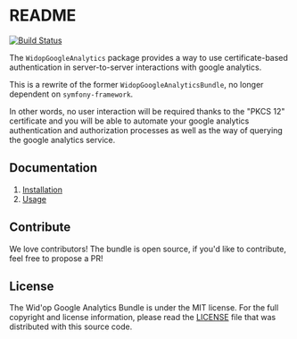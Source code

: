 # README

[![Build Status](https://secure.travis-ci.org/widop/WidopGoogleAnalyticsBundle.png)](http://travis-ci.org/widop/WidopGoogleAnalyticsBundle)

The `WidopGoogleAnalytics` package provides a way to use certificate-based authentication in server-to-server
interactions with google analytics.

This is a rewrite of the former `WidopGoogleAnalyticsBundle`, no longer dependent on `symfony-framework`.

In other words, no user interaction will be required thanks to the "PKCS 12" certificate and you will be able to
automate your google analytics authentication and authorization processes as well as the way of querying the
google analytics service.

## Documentation

 1. [Installation](https://github.com/widop/WidopGoogleAnalyticsBundle/blob/master/Resources/doc/installation.md)
 2. [Usage](https://github.com/widop/WidopGoogleAnalyticsBundle/blob/master/Resources/doc/usage.md)

## Contribute

We love contributors! The bundle is open source, if you'd like to contribute, feel free to propose a PR!

## License

The Wid'op Google Analytics Bundle is under the MIT license. For the full copyright and license information, please
read the [LICENSE](https://github.com/widop/WidopGoogleAnalyticsBundle/blob/master/LICENSE) file that was distributed
with this source code.
